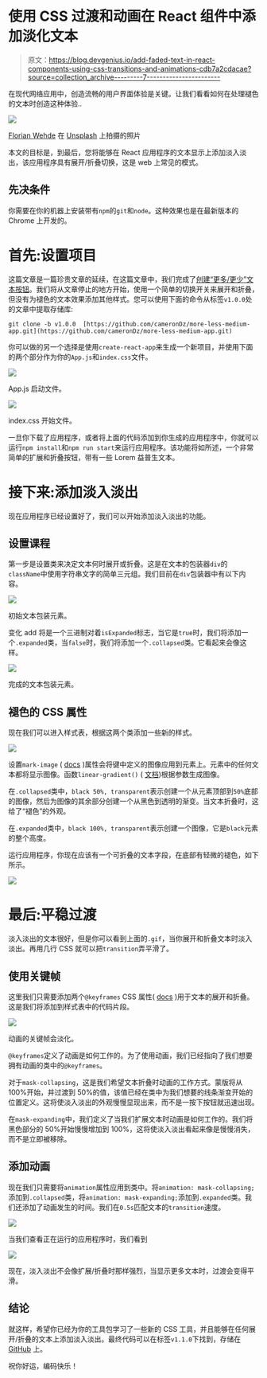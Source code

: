 # 使用 CSS 过渡和动画在 React 组件中添加淡化文本

> 原文：<https://blog.devgenius.io/add-faded-text-in-react-components-using-css-transitions-and-animations-cdb7a2cdacae?source=collection_archive---------7----------------------->

在现代网络应用中，创造流畅的用户界面体验是关键。让我们看看如何在处理褪色的文本时创造这种体验..

![](img/a7e691f74c9a121389cc4de659c4a72b.png)

[Florian Wehde](https://unsplash.com/@florianwehde?utm_source=medium&utm_medium=referral) 在 [Unsplash](https://unsplash.com?utm_source=medium&utm_medium=referral) 上拍摄的照片

本文的目标是，到最后，您将能够在 React 应用程序的文本显示上添加淡入淡出，该应用程序具有展开/折叠切换，这是 web 上常见的模式。

## 先决条件

你需要在你的机器上安装带有`npm`的`git`和`node`。这种效果也是在最新版本的 Chrome 上开发的。

# 首先:设置项目

这篇文章是一篇珍贵文章的延续，在这篇文章中，我们完成了[创建“更多/更少”文本按钮](https://javascript.plainenglish.io/create-a-react-component-for-more-less-text-transition-b8896f098773)。我们将从文章停止的地方开始，使用一个简单的切换开关来展开和折叠，但没有为褪色的文本效果添加其他样式。您可以使用下面的命令从标签`v1.0.0`处的文章中提取存储库:

```
git clone -b v1.0.0  [https://github.com/cameronDz/more-less-medium-app.git](https://github.com/cameronDz/more-less-medium-app.git)
```

你可以做的另一个选择是使用`create-react-app`来生成一个新项目，并使用下面的两个部分作为你的`App.js`和`index.css`文件。

![](img/e28973b314e9638307916ef3261d3ec2.png)

App.js 启动文件。

![](img/cd691d3a30c8be678a17ad01c97b8a06.png)

index.css 开始文件。

一旦你下载了应用程序，或者将上面的代码添加到你生成的应用程序中，你就可以运行`npm install`和`npm run start`来运行应用程序。该功能将如所述，一个非常简单的扩展和折叠按钮，带有一些 Lorem 益普生文本。

# 接下来:添加淡入淡出

现在应用程序已经设置好了，我们可以开始添加淡入淡出的功能。

## 设置课程

第一步是设置类来决定文本何时展开或折叠。这是在文本的包装器`div`的`className`中使用字符串文字的简单三元组。我们目前在`div`包装器中有以下内容。

![](img/1ccf5a2db0aaa7c6e4efd0b57d9e3c29.png)

初始文本包装元素。

变化 add 将是一个三进制对着`isExpanded`标志，当它是`true`时，我们将添加一个`.expanded`类，当`false`时，我们将添加一个`.collapsed`类。它看起来会像这样。

![](img/08ddcbf24092bc3ec8d4cfded9b65bd7.png)

完成的文本包装元素。

## 褪色的 CSS 属性

现在我们可以进入样式表，根据这两个类添加一些新的样式。

![](img/3f88c6cad54fee8c52c5df9e2a31b7ea.png)

设置`mark-image` ( [docs](https://developer.mozilla.org/en-US/docs/Web/CSS/mask-image) )属性会将键中定义的图像应用到元素上。元素中的任何文本都将显示图像。函数`linear-gradient()` ( [文档](https://developer.mozilla.org/en-US/docs/Web/CSS/gradient/linear-gradient))根据参数生成图像。

在`.collapsed`类中，`black 50%, transparent`表示创建一个从元素顶部到`50%`底部的图像，然后为图像的其余部分创建一个从黑色到透明的渐变。当文本折叠时，这给了“褪色”的外观。

在`.expanded`类中，`black 100%, transparent`表示创建一个图像，它是`black`元素的整个高度。

运行应用程序，你现在应该有一个可折叠的文本字段，在底部有轻微的褪色，如下所示。

![](img/7c631325cc061a21b8c0b37a3a0a5371.png)

# 最后:平稳过渡

淡入淡出的文本很好，但是你可以看到上面的`.gif`，当你展开和折叠文本时淡入淡出。再用几行 CSS 就可以把`transition`弄平滑了。

## 使用关键帧

这里我们只需要添加两个`@keyframes` CSS 属性( [docs](https://developer.mozilla.org/en-US/docs/Web/CSS/@keyframes) )用于文本的展开和折叠。这是我们将添加到样式表中的代码片段。

![](img/0192566a9a69e5b3f529d7245d7c30cb.png)

动画的关键帧会淡化。

`@keyframes`定义了动画是如何工作的。为了使用动画，我们已经指向了我们想要拥有动画的类中的`@keyframes`。

对于`mask-collapsing`，这是我们希望文本折叠时动画的工作方式。蒙版将从 100%开始，并过渡到 50%的值，该值已经在类中为我们想要的线条渐变开始的位置定义。这将使淡入淡出的外观慢慢显现出来，而不是一按下按钮就迅速出现。

在`mask-expanding`中，我们定义了当我们扩展文本时动画是如何工作的。我们将黑色部分的 50%开始慢慢增加到 100%，这将使淡入淡出看起来像是慢慢消失，而不是立即被移除。

## 添加动画

现在我们只需要将`animation`属性应用到类中。将`animation: mask-collapsing;`添加到`.collapsed`类，将`animation: mask-expanding;`添加到`.expanded`类。我们还添加了动画发生的时间。我们在`0.5s`匹配文本的`transition`速度。

![](img/b3609d7d84e8e427462719750be0067d.png)

当我们查看正在运行的应用程序时，我们看到

![](img/b4707b6277f2b765ee1cb3a540e5377d.png)

现在，淡入淡出不会像扩展/折叠时那样强烈，当显示更多文本时，过渡会变得平滑。

## 结论

就这样，希望你已经为你的工具包学习了一些新的 CSS 工具，并且能够在任何展开/折叠的文本上添加淡入淡出。最终代码可以在标签`v1.1.0`下找到，存储在 [GitHub](https://github.com/cameronDz/more-less-medium-app/releases/tag/v1.1.0) 上。

祝你好运，编码快乐！